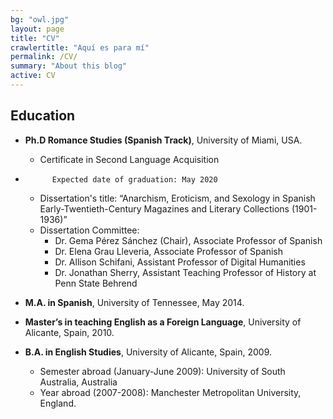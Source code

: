 ```yaml
---
bg: "owl.jpg"
layout: page
title: "CV"
crawlertitle: "Aquí es para mí"
permalink: /CV/
summary: "About this blog"
active: CV
---
```


## Education

- **Ph.D Romance Studies (Spanish Track)**, University of Miami, USA. 
	- Certificate in Second Language Acquisition
- 			Expected date of graduation: May 2020
	
	* Dissertation's title: “Anarchism, Eroticism, and Sexology in Spanish Early-Twentieth-Century Magazines and Literary Collections (1901-1936)”
	* Dissertation Committee:
		-	Dr. Gema Pérez Sánchez (Chair), Associate Professor of Spanish
		- Dr. Elena Grau Lleveria, Associate Professor of Spanish
		- Dr. Allison Schifani, Assistant Professor of Digital Humanities
		- Dr. Jonathan Sherry, Assistant Teaching Professor of History at Penn State Behrend

- **M.A. in Spanish**, University of Tennessee, May 2014.  

- **Master’s in teaching English as a Foreign Language**, University of Alicante, Spain, 2010.
- **B.A. in English Studies**, University of Alicante, Spain, 2009. 
	-	Semester abroad (January-June 2009): University of South Australia, Australia
	- Year abroad (2007-2008): Manchester Metropolitan University, England.



	


